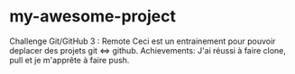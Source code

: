# my-awesome-project
Challenge Git/GitHub 3 : Remote
Ceci est un entrainement pour pouvoir deplacer des projets git <=> github.
Achievements: J'ai réussi à faire clone, pull et je m'apprête à faire push.